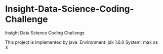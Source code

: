 # Insight-Data-Science-Coding-Challenge
Insight Data Science Coding Challenge

This project is implemented by java.
Environment: jdk 1.6.0
System: max os X
